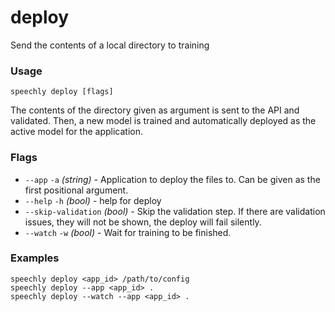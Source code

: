# deploy

Send the contents of a local directory to training

### Usage

```
speechly deploy [flags]
```

The contents of the directory given as argument is sent to the API and validated. Then, a new model is trained and automatically deployed as the active model for the application.

### Flags

* `--app` `-a` _(string)_ - Application to deploy the files to. Can be given as the first positional argument.
* `--help` `-h` _(bool)_ - help for deploy
* `--skip-validation` _(bool)_ - Skip the validation step. If there are validation issues, they will not be shown, the deploy will fail silently.
* `--watch` `-w` _(bool)_ - Wait for training to be finished.

### Examples

```
speechly deploy <app_id> /path/to/config
speechly deploy --app <app_id> .
speechly deploy --watch --app <app_id> .
```
